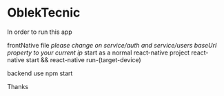# OblekTecnic
In order to run this app

frontNative file
  *please change on service/auth and service/users baseUrl property to your current ip*
  start as a normal react-native project
    react-native start && react-native run-(target-device)

backend
  use npm start
  
Thanks
